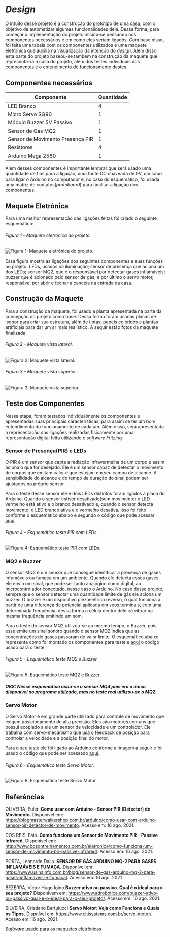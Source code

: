 # *Design*
O intuito desse projeto é a construção do protótipo de uma casa, com o objetivo de automatizar algumas funcionalidades dela. 
Dessa forma, para começar a implementação do projeto iniciou-se pensando nos componentes necessários e em como eles seriam ligados. Com base nisso, foi feita uma tabela com os componentes utilizados e uma maquete eletrônica que auxilia na visualização da intenção do *design*. Além disso, esta parte do projeto baseou-se também na construção da maquete que representa-rá a casa do projeto, além dos testes individuais dos componentes e o entendimento do funcionamento destes.

## Componentes necessários 

Componente   | Quantidade
--------- | ------
LED Branco | 4
Micro Servo SG90| 1
Módulo Buzzer 5V Passivo | 1
Sensor de Gás MQ2 | 1
Sensor de Movimento Presença PIR | 1
Resistores | 4
Arduino Mega 2560 | 1

Além desses componentes é importante lembrar que será usado uma quantidade de fios para a ligação, uma fonte DC chaveada de 9V, um cabo para ligar o Arduino no computador e, no caso do esquemático, foi usada uma matriz de contatos(*protoboard*) para facilitar a ligação dos componentes.

## Maquete Eletrônica

Para uma melhor representação das ligações feitas foi criado o seguinte esquemático: 

###### Figura 1 - Maquete eletrônica do projeto.
![Figura 1: Maquete eletrônica do projeto.](./figuras/Maquete_eletrônica.jpg)

Essa figura mostra as ligações  dos seguintes componentes e suas funções no projeto: LEDs, usados na iluminação; sensor de presença que aciona um dos LEDs; sensor MQ2, que é o responsável por detectar gases inflamáveis; buzzer que é acionado pelo sensor de gás; e por último o servo motor, responsável por abrir e fechar a cancela na entrada da casa.

## Construção da Maquete
Para a construção da maquete, foi usado a planta apresentada na parte da concepção do projeto como base. Dessa forma foram usadas placas de isopor para criar sua estrutura, além de tintas, papeis coloridos e plantas artificiais para dar um ar mais realístico. A seguir estão fotos da maquete finalizada:
###### Figura 2 - Maquete vista lateral.
![Figura 2: Maquete vista lateral.](./figuras/Maquete_vista_lateral.jpg)
###### Figura 3 - Maquete vista superior.
![Figura 3: Maquete vista superior.](./figuras/Maquete_vista_superior.jpg)

## Teste dos Componentes
Nessa etapa, foram testados individualmente os componentes e apresentadas suas principais características, para assim se ter um bom entendimento do funcionamento de cada um. Além disso, será apresentada a representação das ligações realizadas fisicamente por uma representação digital feita utilizando o *softwere* *Fritzing*.

### Sensor de Presença(PIR) e LEDs
O PIR é um sensor que capta a radiação infravermelha de um corpo e assim aciona o que for desejado. Ele é um sensor capaz de detectar o movimento de corpos que emitam calor e que estejam em seu campo de alcance. A sensibilidade do alcance e do tempo de duração do sinal podem ser ajustados no próprio sensor.

Para o teste desse sensor ele e dois LEDs distintos foram ligados à placa do Arduino. Quando o sensor estiver desativado(sem movimento) o LED vermelho está ativo e o branco desativado e, quando o sensor detecta movimento, o LED branco ativa e o vermelho desativa. Isso foi feito conforme o esquemático abaixo e segundo o código que pode acessar [aqui](./codigos/Teste_PIR_LEDs.ino).
###### Figura 4 - Esquemático teste PIR com LEDs.
![Figura 4: Esquemático teste PIR com LEDs.](./figuras/Teste_PIR_LEDs.png)

### MQ2 e Buzzer
O sensor MQ2 é um sensor que consegue identificar a presença de gases infumáveis ou fumaça em um ambiente. Quando ele detecta esses gases ele envia um sinal, que pode ser tanto analógico como digital, ao microcontrolador conectado, nesse caso o Arduino. No caso desse projeto, sempre que o sensor detectar uma quantidade limite de gás ele aciona um buzzer.
O buzzer é um dispositivo piezoelétrico reverso, o qual funciona a partir de uma diferença de potencial aplicada em seus terminais, com uma determinada frequência, dessa forma a célula dentro dele irá vibrar na mesma frequência emitindo um som.

Para o teste do sensor MQ2 utilizou-se ao mesmo tempo, o Buzzer, pois esse emite um sinal sonoro quando o sensor MQ2 indica que as concentrações de gases passaram do valor  limite. O esquemático abaixo representa como foi montado os componentes para teste e [aqui](./codigos/Teste_MQ2_Buzzer.ino) o código usado para o teste.

###### Figura 5 - Esquemático teste MQ2 e Buzzer.
![Figura 5: Esquemático teste MQ2 e Buzzer.](./figuras/Teste_MQ2_Buzzer.png)
##### **OBS:** Nesse esquemático usou-se o sensor MQ4 pois era o único disponível no programa utilizado, mas no teste real utilizou-se o MQ2.

### Servo Motor
O Servo Motor é em grande parte utilizado para controle de movimento que exigem posicionamento de alta precisão. Eles são motores comuns que possui acoplado a ele um sensor de velocidade e um controlador. Ele trabalha com servo-mecanismo que usa o feedback de posição para controlar a velocidade e a posição final do motor.

Para o seu teste ele foi ligado ao Arduino conforme a imagem a seguir e foi usado o código que pode ser acessado [aqui](./codigos/Teste_Servo.ino).
###### Figura 6 - Esquemático teste Servo Motor.
![Figura 6: Esquemático teste Servo Motor.](./figuras/Teste_Servo.png)

## Referências

OLIVEIRA, Euler. **Como usar com Arduino - Sensor PIR (Detector) de Movimento.** Disponível em: <https://blogmasterwalkershop.com.br/arduino/como-usar-com-arduino-sensor-pir-detector-de-movimento>. Acesso em: 16 ago. 2021.

DOS REIS, Fáio. **Como funciona um Sensor de Movimento PIR – Passive Infrared.** Disponível em: <http://www.bosontreinamentos.com.br/eletronica/como-funciona-um-sensor-de-movimento-pir-passive-infrared/>. Acesso em: 16 ago. 2021.

PORTA, Leonardo Dalla. **SENSOR DE GÁS ARDUINO MQ-2 PARA GASES INFLAMÁVEIS E FUMAÇA.** Disponível em: <https://www.usinainfo.com.br/blog/sensor-de-gas-arduino-mq-2-para-gases-inflamaveis-e-fumaca/>. Acesso em: 16 ago. 2021.

BEZERRA, Victor Hugo Igino.**Buzzer ativo ou passivo. Qual é o ideal para o seu projeto?** Disponívem em: <https://www.adrobotica.com/buzzer-ativo-ou-passivo-qual-e-o-ideal-para-o-seu-projeto/>. Acesso em: 16 ago. 2021.

SILVEIRA, Cristiano Bertulucci.**Servo Motor: Veja como Funciona e Quais os Tipos.** Dispnível em: <https://www.citisystems.com.br/servo-motor/>. Acesso em: 16 ago. 2021.

[*Software* usado para as maquetes eletrônicas ](https://fritzing.org/)
